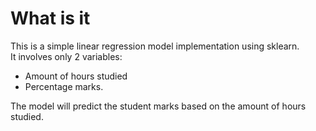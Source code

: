 # What is it 

This is a simple linear regression model implementation using sklearn.  
It involves only 2 variables:
- Amount of hours studied 
- Percentage marks.  

The model will predict the student marks based on the amount of hours studied.
